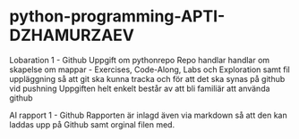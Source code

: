 # python-programming-APTI-DZHAMURZAEV
 
Lobaration 1 - Github
Uppgift om pythonrepo
Repo handlar handlar om skapelse om mappar -  Exercises, Code-Along, Labs och Exploration samt fil uppläggning så att git ska kunna tracka och för att det ska synas på github vid pushning
Uppgiften helt enkelt består av att bli familiär att använda github

AI rapport 1 - Github
Rapporten är inlagd även via markdown så att den kan laddas upp på Github samt orginal filen med.